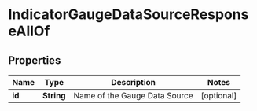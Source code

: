 

# IndicatorGaugeDataSourceResponseAllOf


## Properties

| Name | Type | Description | Notes |
|------------ | ------------- | ------------- | -------------|
|**id** | **String** | Name of the Gauge Data Source |  [optional] |



